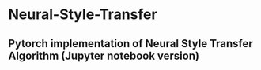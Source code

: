 # Neural-Style-Transfer
## Pytorch implementation of Neural Style Transfer Algorithm (Jupyter notebook version)

